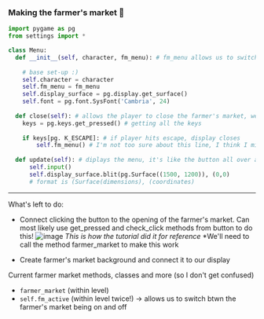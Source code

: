 
### Making the farmer's market 🍉

```python
import pygame as pg
from settings import *

class Menu:
  def __init__(self, character, fm_menu): # fm_menu allows us to switch on and off the farmer's market
  
    # base set-up :)
    self.character = character
    self.fm_menu = fm_menu
    self.display_surface = pg.display.get_surface()
    self.font = pg.font.SysFont('Cambria', 24)
    
  def close(self): # allows the player to close the farmer's market, we don't need to code a back button 🎉
    keys = pg.keys.get_pressed() # getting all the keys
    
    if keys[pg. K_ESCAPE]: # if player hits escape, display closes
        self.fm_menu() # I'm not too sure about this line, I think I might be calling the wrong method, CHECK WHEN DEBUGGING
  
  def update(self): # diplays the menu, it's like the button all over again :(
      self.input()
      self.display_surface.blit(pg.Surface((1500, 1200)), (0,0)
      # format is (Surface(dimensions), (coordinates)                            
```

---

What's left to do:
- Connect clicking the button to the opening of the farmer's market. Can most likely use get_pressed and check_click methods from button to do this!
![image](https://github.com/amisha1816/Semester-Capstone-Project/assets/129302600/161a32f6-2280-439b-8343-ec389cf597dc)
*This is how the tutorial did it for reference*
*We'll need to call the method farmer_market to make this work

- Create farmer's market background and connect it to our display


Current farmer market methods, classes and more (so I don't get confused)
- ```farmer_market``` (within level)
- ```self.fm_active``` (within level twice!) → allows us to switch btwn the  farmer's market being on and off 
